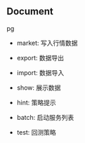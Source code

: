 ## Document

pg
 - market: 写入行情数据
 - export: 数据导出
 - import: 数据导入
 - show: 展示数据
 - hint: 策略提示
 - batch: 启动服务列表

 - test: 回测策略
 